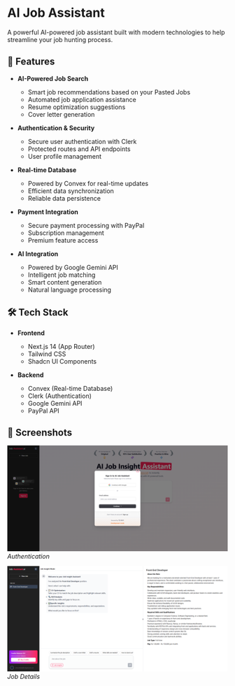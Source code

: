# AI Job Assistant

A powerful AI-powered job assistant built with modern technologies to help streamline your job hunting process.


## 🚀 Features

- **AI-Powered Job Search**
  - Smart job recommendations based on your Pasted Jobs
  - Automated job application assistance
  - Resume optimization suggestions
  - Cover letter generation

- **Authentication & Security**
  - Secure user authentication with Clerk
  - Protected routes and API endpoints
  - User profile management

- **Real-time Database**
  - Powered by Convex for real-time updates
  - Efficient data synchronization
  - Reliable data persistence

- **Payment Integration**
  - Secure payment processing with PayPal
  - Subscription management
  - Premium feature access

- **AI Integration**
  - Powered by Google Gemini API
  - Intelligent job matching
  - Smart content generation
  - Natural language processing

## 🛠️ Tech Stack

- **Frontend**
  - Next.js 14 (App Router)
  - Tailwind CSS
  - Shadcn UI Components

- **Backend**
  - Convex (Real-time Database)
  - Clerk (Authentication)
  - Google Gemini API
  - PayPal API

## 📸 Screenshots

![Authentication](./public/SS/Home-auth.png)
*Authentication*

![Job Details](./public/SS/Job-details.png)
*Job Details*



